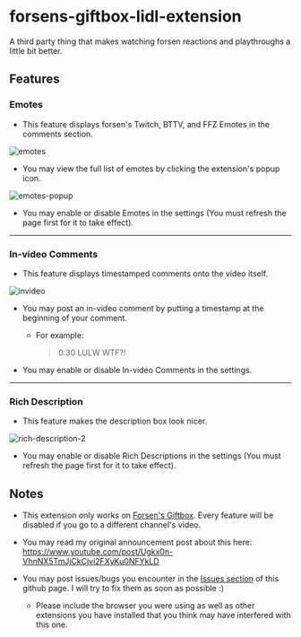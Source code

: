 # forsens-giftbox-lidl-extension
A third party thing that makes watching forsen reactions and playthroughs a little bit better.

## Features

### Emotes

- This feature displays forsen's Twitch, BTTV, and FFZ Emotes in the comments section.

![emotes](https://user-images.githubusercontent.com/16715946/146497392-9f488288-24c5-4525-a451-75585733ef62.png)

- You may view the full list of emotes by clicking the extension's popup icon.

![emotes-popup](https://user-images.githubusercontent.com/16715946/146497495-654f54cd-15b5-4c38-9ae8-627fcc888354.png)

- You may enable or disable Emotes in the settings (You must refresh the page first for it to take effect).

---

### In-video Comments

- This feature displays timestamped comments onto the video itself.

![invideo](https://user-images.githubusercontent.com/16715946/146496935-84f0dbba-d574-48c9-bbfa-8223dfbefb36.png)

- You may post an in-video comment by putting a timestamp at the beginning of your comment.

  - For example:
  
    > 0:30 LULW WTF?!

- You may enable or disable In-video Comments in the settings.

---

### Rich Description

- This feature makes the description box look nicer.

![rich-description-2](https://user-images.githubusercontent.com/16715946/146500683-4207b9b3-4d5d-4fe7-9c80-11d8b193e26c.png)

- You may enable or disable Rich Descriptions in the settings (You must refresh the page first for it to take effect).

## Notes

- This extension only works on [Forsen's Giftbox](https://www.youtube.com/c/ForsensGiftbox). Every feature will be disabled if you go to a different channel's video.

- You may read my original announcement post about this here: https://www.youtube.com/post/Ugkx0n-VhnNX5TmJjCkCjvi2FXyKu0NFYkLD

- You may post issues/bugs you encounter in the [Issues section](https://github.com/Aayzie/forsens-giftbox-lidl-extension/issues) of this github page. I will try to fix them as soon as possible :)

  - Please include the browser you were using as well as other extensions you have installed that you think may have interfered with this one.
